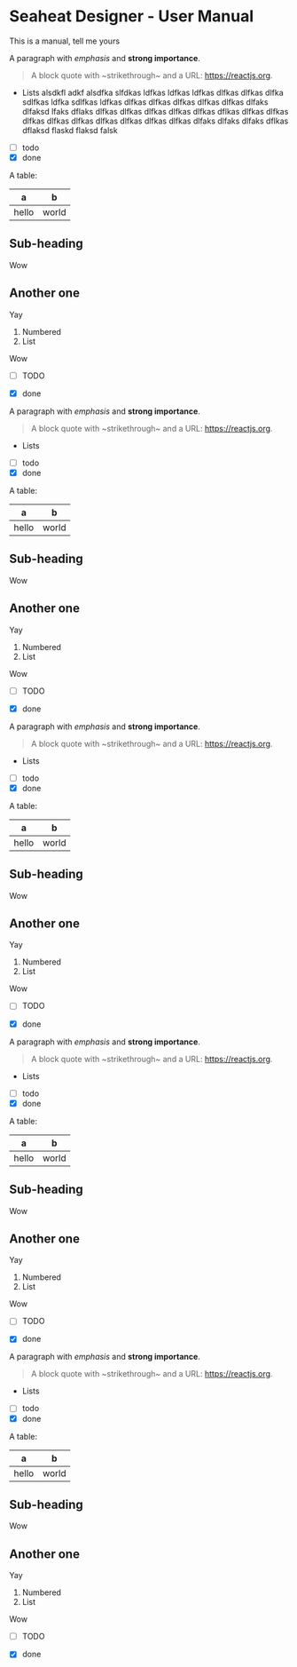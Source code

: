 # Seaheat Designer - User Manual

This is a manual, tell me yours


A paragraph with *emphasis* and **strong importance**.

> A block quote with ~strikethrough~ and a URL: https://reactjs.org.

* Lists alsdkfl adkf alsdfka slfdkas ldfkas ldfkas ldfkas dlfkas dlfkas dlfka sdlfkas ldfka sdlfkas ldfkas dlfkas dlfkas dlfkas dlfkas dlfkas dlfaks dlfaksd lfaks dflaks dlfkas dlfkas dlfkas dlfkas dlfkas dflkas dlfkas dlfkas dlfkas dlfkas dlfkas dlfkas dlfkas dlfkas dlfkas dlfaks dlfaks dlfaks dflkas dflaksd flaskd flaksd falsk
* [ ] todo
* [x] done

A table:

| a     | b     |
| ----- | ----- |
| hello | world |



## Sub-heading

Wow


## Another one

Yay

1. Numbered
2. List

Wow

* [ ] TODO
* [x] done



A paragraph with *emphasis* and **strong importance**.

> A block quote with ~strikethrough~ and a URL: https://reactjs.org.

* Lists
* [ ] todo
* [x] done

A table:

| a     | b     |
| ----- | ----- |
| hello | world |



## Sub-heading

Wow


## Another one

Yay

1. Numbered
2. List

Wow

* [ ] TODO
* [x] done



A paragraph with *emphasis* and **strong importance**.

> A block quote with ~strikethrough~ and a URL: https://reactjs.org.

* Lists
* [ ] todo
* [x] done

A table:

| a     | b     |
| ----- | ----- |
| hello | world |



## Sub-heading

Wow


## Another one

Yay

1. Numbered
2. List

Wow

* [ ] TODO
* [x] done



A paragraph with *emphasis* and **strong importance**.

> A block quote with ~strikethrough~ and a URL: https://reactjs.org.

* Lists
* [ ] todo
* [x] done

A table:

| a     | b     |
| ----- | ----- |
| hello | world |



## Sub-heading

Wow


## Another one

Yay

1. Numbered
2. List

Wow

* [ ] TODO
* [x] done



A paragraph with *emphasis* and **strong importance**.

> A block quote with ~strikethrough~ and a URL: https://reactjs.org.

* Lists
* [ ] todo
* [x] done

A table:

| a     | b     |
| ----- | ----- |
| hello | world |



## Sub-heading

Wow


## Another one

Yay

1. Numbered
2. List

Wow

* [ ] TODO
* [x] done

